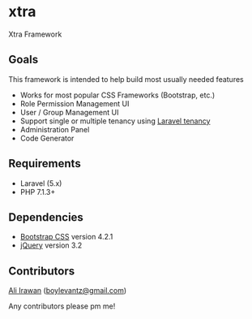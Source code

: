 # xtra
Xtra Framework

## Goals
This framework is intended to help build most usually needed features

* Works for most popular CSS Frameworks (Bootstrap, etc.)
* Role Permission Management UI
* User / Group Management UI
* Support single or multiple tenancy using [Laravel tenancy](https://github.com/hyn/multi-tenant)
* Administration Panel
* Code Generator

## Requirements

* Laravel (5.x)
* PHP 7.1.3+

## Dependencies

* [Bootstrap CSS](https://getbootstrap.com/) version 4.2.1
* [jQuery](https://jquery.com/) version 3.2

## Contributors
[Ali Irawan](https://github.com/ali-irawan) ([boylevantz@gmail.com](mailto:boylevantz@gmail.com))

Any contributors please pm me!
